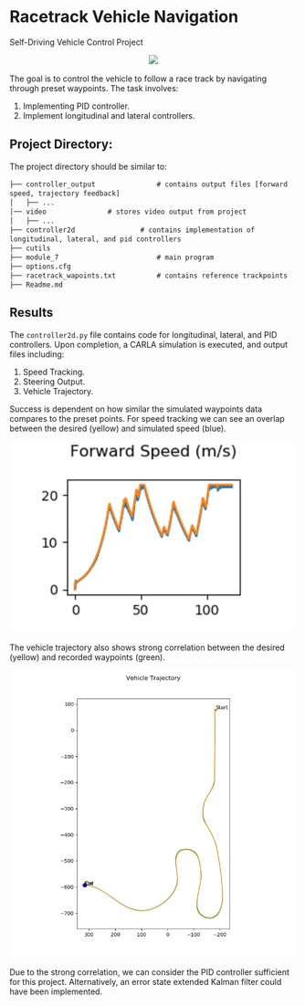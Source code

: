 # Racetrack Vehicle Navigation
Self-Driving Vehicle Control Project

<p align="center">
<img src="./video/racetrack_gif.gif">
</p>

The goal is to control the vehicle to follow a race track by navigating through preset waypoints. The task involves:
 1. Implementing PID controller.
 2. Implement longitudinal and lateral controllers.

## Project Directory:
The project directory should be similar to:
```
├── controller_output				# contains output files [forward speed, trajectory feedback]
│   ├── ...
│── video 				# stores video output from project                   
│   ├── ...
├── controller2d 				# contains implementation of longitudinal, lateral, and pid controllers
├── cutils							
├── module_7						# main program
├── options.cfg 					
├── racetrack_wapoints.txt 			# contains reference trackpoints
├── Readme.md
```

## Results
The `controller2d.py` file contains code for longitudinal, lateral, and PID controllers. Upon completion, a CARLA simulation is executed, and output files including:
 1. Speed Tracking.
 2. Steering Output.
 3. Vehicle Trajectory.

Success is dependent on how similar the simulated waypoints data compares to the preset points. For speed tracking we can see an overlap between the desired (yellow) and simulated speed (blue). 
<p align="center">
<img src="./controller_output/forward_speed.png" alt="forward_speed" style="zoom: 200%;"/>
</p>

The vehicle trajectory also shows strong correlation between the desired (yellow) and recorded waypoints (green).
<p align="center">
<img src="./controller_output/trajectory.png" alt="trajectory" style="zoom: 200%;"/>
</p>

Due to the strong correlation, we can consider the PID controller sufficient for this project. Alternatively, an error state extended Kalman filter could have been implemented.